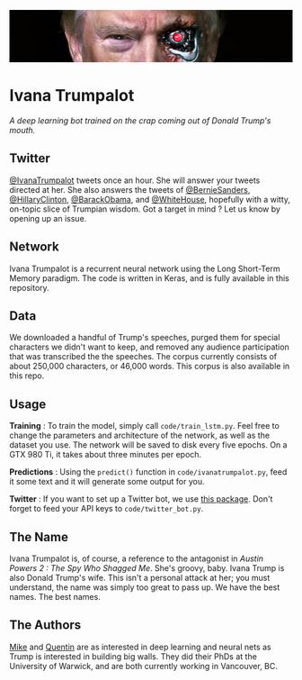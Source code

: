 ![Make America Hate Again](https://github.com/QCaudron/ivanatrumpalot/blob/master/images/banner.jpg)


Ivana Trumpalot
===============

*A deep learning bot trained on the crap coming out of Donald Trump's mouth.*


Twitter
-------

[@IvanaTrumpalot](https://twitter.com/IvanaTrumpalot) tweets once an hour. She will answer your tweets directed at her. She also answers the tweets of [@BernieSanders](https://twitter.com/berniesanders), [@HillaryClinton](https://twitter.com/hillaryclinton), [@BarackObama](https://twitter.com/barackobama), and [@WhiteHouse](https://twitter.com/whitehouse), hopefully with a witty, on-topic slice of Trumpian wisdom. Got a target in mind ? Let us know by opening up an issue.


Network
-------

Ivana Trumpalot is a recurrent neural network using the Long Short-Term Memory paradigm. The code is written in Keras, and is fully available in this repository.


Data
----

We downloaded a handful of Trump's speeches, purged them for special characters we didn't want to keep, and removed any audience participation that was transcribed the the speeches. The corpus currently consists of about 250,000 characters, or 46,000 words. This corpus is also available in this repo.


Usage
-----

**Training** : To train the model, simply call `code/train_lstm.py`. Feel free to change the parameters and architecture of the network, as well as the dataset you use. The network will be saved to disk every five epochs. On a GTX 980 Ti, it takes about three minutes per epoch.

**Predictions** : Using the `predict()` function in `code/ivanatrumpalot.py`, feed it some text and it will generate some output for you.

**Twitter** : If you want to set up a Twitter bot, we use [this package](https://github.com/sixohsix/twitter). Don't forget to feed your API keys to `code/twitter_bot.py`.


The Name
--------

Ivana Trumpalot is, of course, a reference to the antagonist in *Austin Powers 2 : The Spy Who Shagged Me*. She's groovy, baby. Ivana Trump is also Donald Trump's wife. This isn't a personal attack at her; you must understand, the name was simply too great to pass up. We have the best names. The best names.


The Authors
-----------

[Mike](https://github.com/sempwn) and [Quentin](http://quentincaudron.com) are as interested in deep learning and neural nets as Trump is interested in building big walls. They did their PhDs at the University of Warwick, and are both currently working in Vancouver, BC.

